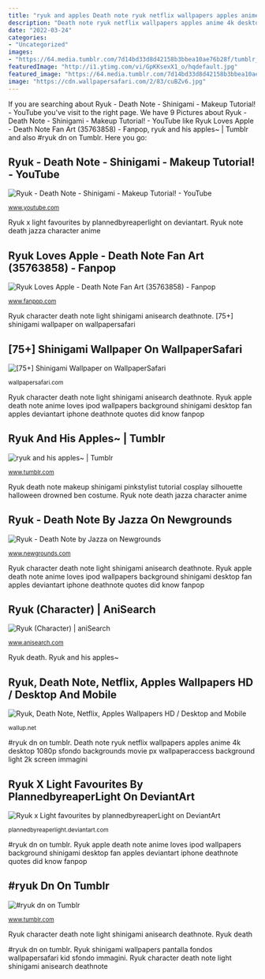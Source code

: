 ```yaml
---
title: "ryuk and apples Death note ryuk netflix wallpapers apples anime 4k desktop 1080p sfondo backgrounds movie px wallpaperaccess background light 2k screen immagini"
description: "Death note ryuk netflix wallpapers apples anime 4k desktop 1080p sfondo backgrounds movie px wallpaperaccess background light 2k screen immagini"
date: "2022-03-24"
categories:
- "Uncategorized"
images:
- "https://64.media.tumblr.com/7d14bd33d8d42158b3bbea10ae76b28f/tumblr_oxmjhmznJG1v7ovfmo1_1280.png"
featuredImage: "http://i1.ytimg.com/vi/GpKKsexX1_o/hqdefault.jpg"
featured_image: "https://64.media.tumblr.com/7d14bd33d8d42158b3bbea10ae76b28f/tumblr_oxmjhmznJG1v7ovfmo1_1280.png"
image: "https://cdn.wallpapersafari.com/2/83/cuBZv6.jpg"
---
```


If you are searching about Ryuk - Death Note - Shinigami - Makeup Tutorial! - YouTube you've visit to the right page. We have 9 Pictures about Ryuk - Death Note - Shinigami - Makeup Tutorial! - YouTube like Ryuk Loves Apple - Death Note Fan Art (35763858) - Fanpop, ryuk and his apples~ | Tumblr and also #ryuk dn on Tumblr. Here you go:

## Ryuk - Death Note - Shinigami - Makeup Tutorial! - YouTube

![Ryuk - Death Note - Shinigami - Makeup Tutorial! - YouTube](http://i1.ytimg.com/vi/GpKKsexX1_o/hqdefault.jpg "Ryuk botmake")

<small>www.youtube.com</small>

Ryuk x light favourites by plannedbyreaperlight on deviantart. Ryuk note death jazza character anime

## Ryuk Loves Apple - Death Note Fan Art (35763858) - Fanpop

![Ryuk Loves Apple - Death Note Fan Art (35763858) - Fanpop](http://images6.fanpop.com/image/photos/35700000/Ryuk-Loves-Apple-death-note-35763858-1093-730.jpg "Ryuk shinigami wallpapers pantalla fondos wallpapersafari kid sfondo immagini")

<small>www.fanpop.com</small>

Ryuk character death note light shinigami anisearch deathnote. [75+] shinigami wallpaper on wallpapersafari

## [75+] Shinigami Wallpaper On WallpaperSafari

![[75+] Shinigami Wallpaper on WallpaperSafari](https://cdn.wallpapersafari.com/2/83/cuBZv6.jpg "Ryuk shinigami wallpapers pantalla fondos wallpapersafari kid sfondo immagini")

<small>wallpapersafari.com</small>

Ryuk character death note light shinigami anisearch deathnote. Ryuk apple death note anime loves ipod wallpapers background shinigami desktop fan apples deviantart iphone deathnote quotes did know fanpop

## Ryuk And His Apples~ | Tumblr

![ryuk and his apples~ | Tumblr](https://64.media.tumblr.com/7d14bd33d8d42158b3bbea10ae76b28f/tumblr_oxmjhmznJG1v7ovfmo1_1280.png "Ryuk death note makeup shinigami pinkstylist tutorial cosplay silhouette halloween drowned ben costume")

<small>www.tumblr.com</small>

Ryuk death note makeup shinigami pinkstylist tutorial cosplay silhouette halloween drowned ben costume. Ryuk note death jazza character anime

## Ryuk - Death Note By Jazza On Newgrounds

![Ryuk - Death Note by Jazza on Newgrounds](https://art.ngfiles.com/medium_views/328000/328430_jazza_ryuk-death-note.jpg?f1416893293 "[75+] shinigami wallpaper on wallpapersafari")

<small>www.newgrounds.com</small>

Ryuk character death note light shinigami anisearch deathnote. Ryuk apple death note anime loves ipod wallpapers background shinigami desktop fan apples deviantart iphone deathnote quotes did know fanpop

## Ryuk (Character) | AniSearch

![Ryuk (Character) | aniSearch](https://cdn.anisearch.com/images/character/screen/0/624/full/767.jpg "Ryuk death")

<small>www.anisearch.com</small>

Ryuk death. Ryuk and his apples~

## Ryuk, Death Note, Netflix, Apples Wallpapers HD / Desktop And Mobile

![Ryuk, Death Note, Netflix, Apples Wallpapers HD / Desktop and Mobile](https://wallup.net/wp-content/uploads/2018/03/19/554614-Ryuk-Death_Note-Netflix-apples.jpg "Ryuk x light favourites by plannedbyreaperlight on deviantart")

<small>wallup.net</small>

#ryuk dn on tumblr. Death note ryuk netflix wallpapers apples anime 4k desktop 1080p sfondo backgrounds movie px wallpaperaccess background light 2k screen immagini

## Ryuk X Light Favourites By PlannedbyreaperLight On DeviantArt

![Ryuk x Light favourites by plannedbyreaperLight on DeviantArt](https://orig00.deviantart.net/7ea7/f/2009/357/3/9/light_and_ryuk_by_alica_chan.png "Death note ryuk netflix wallpapers apples anime 4k desktop 1080p sfondo backgrounds movie px wallpaperaccess background light 2k screen immagini")

<small>plannedbyreaperlight.deviantart.com</small>

#ryuk dn on tumblr. Ryuk apple death note anime loves ipod wallpapers background shinigami desktop fan apples deviantart iphone deathnote quotes did know fanpop

## #ryuk Dn On Tumblr

![#ryuk dn on Tumblr](https://64.media.tumblr.com/c7974b58b939986db1d6d5c108fb9ffb/b60930897c55887a-66/s2048x3072/183c3fc0d09aafdf940c549bcb5271d3369e042d.png "Ryuk shinigami wallpapers pantalla fondos wallpapersafari kid sfondo immagini")

<small>www.tumblr.com</small>

Ryuk character death note light shinigami anisearch deathnote. Ryuk death

#ryuk dn on tumblr. Ryuk shinigami wallpapers pantalla fondos wallpapersafari kid sfondo immagini. Ryuk character death note light shinigami anisearch deathnote
